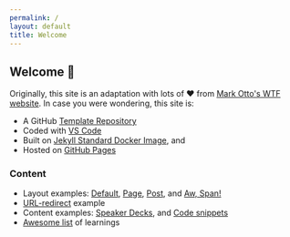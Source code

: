 ```yaml
---
permalink: /
layout: default
title: Welcome
---
```


## Welcome :vulcan_salute:

Originally, this site is an adaptation with lots of :heart: from [Mark Otto's WTF website](http://wtfhtmlcss.com/). In case you were wondering, this site is:

- A GitHub [Template Repository]()
- Coded with [VS Code]()
- Built on [Jekyll Standard Docker Image](), and
- Hosted on [GitHub Pages]()

### Content

- Layout examples: [Default](/), [Page](/page/), [Post](/post/), and [Aw, Span!](/not-found/)
- [URL-redirect](/notes/) example
- Content examples: [Speaker Decks](/page/), and [Code snippets](/post/)
- [Awesome list](/notes/) of learnings
